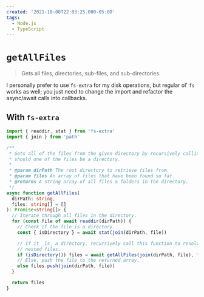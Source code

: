 ```yaml
---
created: '2021-10-08T22:03:25.000-05:00'
tags:
  - Node.js
  - TypeScript
---
```


# `getAllFiles`

> Gets all files, directories, sub-files, and sub-directories.

I personally prefer to use `fs-extra` for my disk operations, but regular ol' `fs` works as well; you just need to change the import and refactor the async/await calls into callbacks.

## With `fs-extra`

```typescript
import { readdir, stat } from 'fs-extra'
import { join } from 'path'

/**
 * Gets all of the files from the given directory by recursively calling itself
 * should one of the files be a directory.
 *
 * @param dirPath The root directory to retrieve files from.
 * @param files An array of files that have been found so far.
 * @returns A string array of all files & folders in the directory.
 */
async function getAllFiles(
  dirPath: string,
  files: string[] = []
): Promise<string[]> {
  // Iterate through all files in the directory.
  for (const file of await readdir(dirPath)) {
    // Check if the file is a directory.
    const { isDirectory } = await stat(join(dirPath, file))

    // If it _is_ a directory, recursively call this function to resolve the
    // nested files.
    if (isDirectory()) files = await getAllFiles(join(dirPath, file), files)
    // Else, push the file to the returned array.
    else files.push(join(dirPath, file))
  }

  return files
}
```
